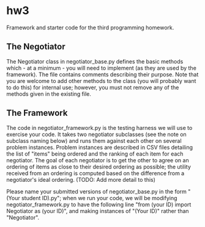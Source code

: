 # hw3
Framework and starter code for the third programming homework.

## The Negotiator
The Negotiator class in negotiator_base.py defines the basic methods which - at a minimum - you will need to
implement (as they are used by the framework). The file contains comments describing their purpose. Note that you are 
welcome to add other methods to the class (you will probably want to do this) for internal use; however, you must not remove
any of the methods given in the existing file.

## The Framework
The code in negotiator_framework.py is the testing harness we will use to exercise your code. It takes two negotiator subclasses (see the note on subclass naming below) and runs them against each other on several problem instances. Problem instances are described in CSV files detailing the list of "items" being ordered and the ranking of each item for each negotiator. The goal of each negotiator is to get the other to agree on an ordering of items as close to their desired ordering as possible; the utility received from an ordering is computed based on the difference from a negotiator's ideal ordering. (TODO: Add more detail to this)

Please name your submitted versions of negotiator_base.py in the form "(Your student ID).py"; when we run your code, we will be modifying negotiator_framework.py to have the following line "from (your ID) import Negotiator as (your ID)", and making instances of "(Your ID)" rather than "Negotiator".
